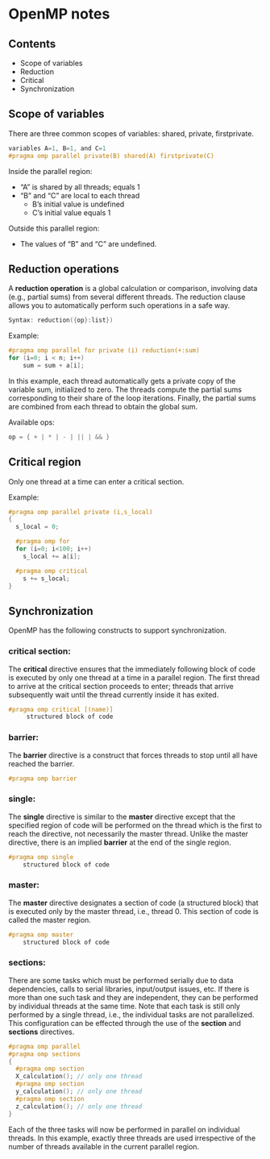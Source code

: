 # OpenMP notes
## Contents
- Scope of variables
- Reduction
- Critical
- Synchronization

## Scope of variables
There are three common scopes of variables: shared, private, firstprivate.

```c
variables A=1, B=1, and C=1
#pragma omp parallel private(B) shared(A) firstprivate(C)
```

Inside the parallel region:
- “A” is shared by all threads; equals 1
- “B” and “C” are local to each thread
  - B’s initial value is undefined
  - C’s initial value equals 1

Outside this parallel region:
- The values of “B” and “C” are undefined.

## Reduction operations
A **reduction operation** is a global calculation or comparison, involving data (e.g., partial sums) from several different threads. The reduction clause allows you to automatically perform such operations in a safe way.

```c
Syntax: reduction({op}:list})
```

Example:
```c
#pragma omp parallel for private (i) reduction(+:sum)
for (i=0; i < n; i++)
    sum = sum + a[i];
```

In this example, each thread automatically gets a private copy of the variable sum, initialized to zero. The threads compute the partial sums corresponding to their share of the loop iterations. Finally, the partial sums are combined from each thread to obtain the global sum.

Available ops:
```c
op = { + | * | - | || | && }
```

## Critical region
Only one thread at a time can enter a critical section.

Example:
```c
#pragma omp parallel private (i,s_local)
{
  s_local = 0;

  #pragma omp for
  for (i=0; i<100; i++)
    s_local += a[i];

  #pragma omp critical
    s += s_local;
}
```

## Synchronization
OpenMP has the following constructs to support synchronization.

### critical section:
The **critical** directive ensures that the immediately following block of code is executed by only one thread at a time in a parallel region. The first thread to arrive at the critical section proceeds to enter; threads that arrive subsequently wait until the thread currently inside it has exited.

```c
#pragma omp critical [(name)]
     structured block of code
```

### barrier:
The **barrier** directive is a construct that forces threads to stop until all have reached the barrier.

```c
#pragma omp barrier
```

### single:
The **single** directive is similar to the **master** directive except that the specified region of code will be performed on the thread which is the first to reach the directive, not necessarily the master thread. Unlike the master directive, there is an implied **barrier** at the end of the single region.

```c
#pragma omp single
    structured block of code
```

### master:
The **master** directive designates a section of code (a structured block) that is executed only by the master thread, i.e., thread 0. This section of code is called the master region.

```c
#pragma omp master
    structured block of code
```

### sections:
There are some tasks which must be performed serially due to data dependencies, calls to serial libraries, input/output issues, etc. If there is more than one such task and they are independent, they can be performed by individual threads at the same time. Note that each task is still only performed by a single thread, i.e., the individual tasks are not parallelized. This configuration can be effected through the use of the **section** and **sections** directives.

```c
#pragma omp parallel
#pragma omp sections
{
  #pragma omp section
  X_calculation(); // only one thread
  #pragma omp section
  y_calculation(); // only one thread
  #pragma omp section
  z_calculation(); // only one thread
}
```
Each of the three tasks will now be performed in parallel on individual threads. In this example, exactly three threads are used irrespective of the number of threads available in the current parallel region.
